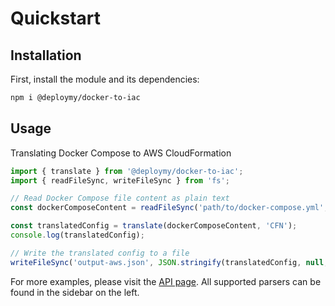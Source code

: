 # Quickstart

## Installation

First, install the module and its dependencies:

```bash
npm i @deploymy/docker-to-iac
```

## Usage

Translating Docker Compose to AWS CloudFormation

```javascript
import { translate } from '@deploymy/docker-to-iac';
import { readFileSync, writeFileSync } from 'fs';

// Read Docker Compose file content as plain text
const dockerComposeContent = readFileSync('path/to/docker-compose.yml', 'utf8');

const translatedConfig = translate(dockerComposeContent, 'CFN');
console.log(translatedConfig);

// Write the translated config to a file
writeFileSync('output-aws.json', JSON.stringify(translatedConfig, null, 2));
```

For more examples, please visit the [API page](/docker-to-iac/api.md). All supported parsers can be found in the sidebar on the left.

